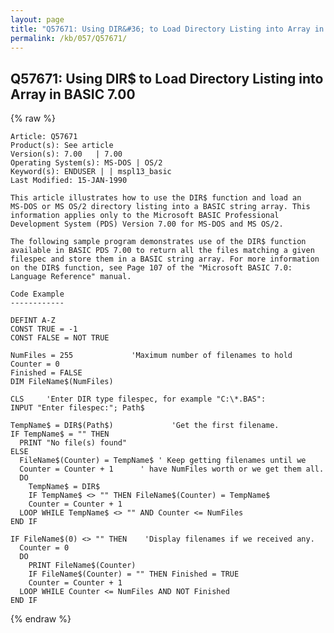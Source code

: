 ```yaml
---
layout: page
title: "Q57671: Using DIR&#36; to Load Directory Listing into Array in BASIC 7.00"
permalink: /kb/057/Q57671/
---
```


## Q57671: Using DIR&#36; to Load Directory Listing into Array in BASIC 7.00

{% raw %}

	Article: Q57671
	Product(s): See article
	Version(s): 7.00   | 7.00
	Operating System(s): MS-DOS | OS/2
	Keyword(s): ENDUSER | | mspl13_basic
	Last Modified: 15-JAN-1990
	
	This article illustrates how to use the DIR$ function and load an
	MS-DOS or MS OS/2 directory listing into a BASIC string array. This
	information applies only to the Microsoft BASIC Professional
	Development System (PDS) Version 7.00 for MS-DOS and MS OS/2.
	
	The following sample program demonstrates use of the DIR$ function
	available in BASIC PDS 7.00 to return all the files matching a given
	filespec and store them in a BASIC string array. For more information
	on the DIR$ function, see Page 107 of the "Microsoft BASIC 7.0:
	Language Reference" manual.
	
	Code Example
	------------
	
	DEFINT A-Z
	CONST TRUE = -1
	CONST FALSE = NOT TRUE
	
	NumFiles = 255             'Maximum number of filenames to hold
	Counter = 0
	Finished = FALSE
	DIM FileName$(NumFiles)
	
	CLS     'Enter DIR type filespec, for example "C:\*.BAS":
	INPUT "Enter filespec:"; Path$
	
	TempName$ = DIR$(Path$)             'Get the first filename.
	IF TempName$ = "" THEN
	  PRINT "No file(s) found"
	ELSE
	  FileName$(Counter) = TempName$ ' Keep getting filenames until we
	  Counter = Counter + 1      ' have NumFiles worth or we get them all.
	  DO
	    TempName$ = DIR$
	    IF TempName$ <> "" THEN FileName$(Counter) = TempName$
	    Counter = Counter + 1
	  LOOP WHILE TempName$ <> "" AND Counter <= NumFiles
	END IF
	
	IF FileName$(0) <> "" THEN    'Display filenames if we received any.
	  Counter = 0
	  DO
	    PRINT FileName$(Counter)
	    IF FileName$(Counter) = "" THEN Finished = TRUE
	    Counter = Counter + 1
	  LOOP WHILE Counter <= NumFiles AND NOT Finished
	END IF

{% endraw %}
